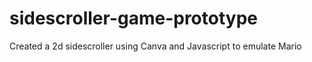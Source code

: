 # sidescroller-game-prototype
Created a 2d sidescroller using Canva and Javascript to emulate Mario
